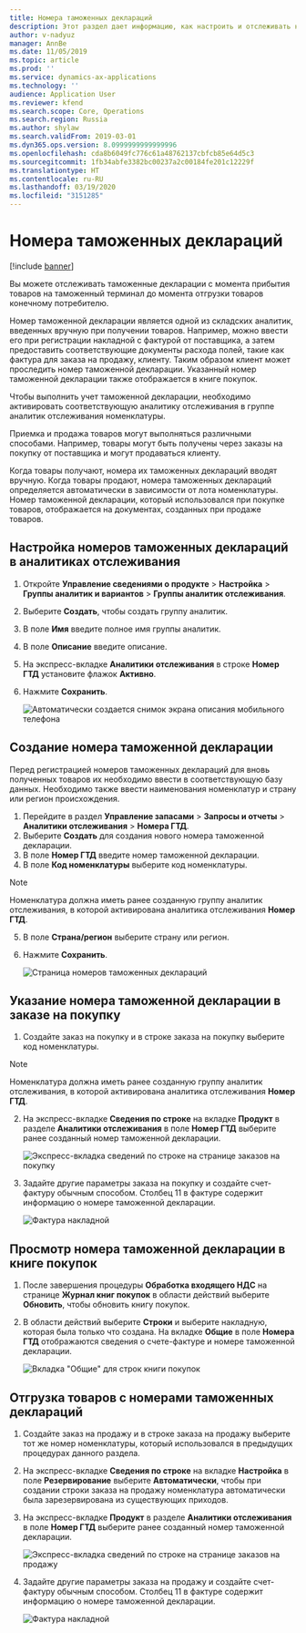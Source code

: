 ```yaml
---
title: Номера таможенных деклараций
description: Этот раздел дает информацию, как настроить и отслеживать номера таможенных деклараций.
author: v-nadyuz
manager: AnnBe
ms.date: 11/05/2019
ms.topic: article
ms.prod: ''
ms.service: dynamics-ax-applications
ms.technology: ''
audience: Application User
ms.reviewer: kfend
ms.search.scope: Core, Operations
ms.search.region: Russia
ms.author: shylaw
ms.search.validFrom: 2019-03-01
ms.dyn365.ops.version: 8.0999999999999996
ms.openlocfilehash: cda8b6049fc776c61a48762137cbfcb85e64d5c3
ms.sourcegitcommit: 1fb34abfe3382bc00237a2c00184fe201c12229f
ms.translationtype: HT
ms.contentlocale: ru-RU
ms.lasthandoff: 03/19/2020
ms.locfileid: "3151285"
---
```

# <a name="customs-declaration-numbers"></a>Номера таможенных деклараций
[!include [banner](../includes/banner.md)]

Вы можете отслеживать таможенные декларации с момента прибытия товаров на таможенный терминал до момента отгрузки товаров конечному потребителю.

Номер таможенной декларации является одной из складских аналитик, введенных вручную при получении товаров. Например, можно ввести его при регистрации накладной с фактурой от поставщика, а затем предоставить соответствующие документы расхода полей, такие как фактура для заказа на продажу, клиенту. Таким образом клиент может проследить номер таможенной декларации. Указанный номер таможенной декларации также отображается в книге покупок.

Чтобы выполнить учет таможенной декларации, необходимо активировать соответствующую аналитику отслеживания в группе аналитик отслеживания номенклатуры.

Приемка и продажа товаров могут выполняться различными способами. Например, товары могут быть получены через заказы на покупку от поставщика и могут продаваться клиенту.

Когда товары получают, номера их таможенных деклараций вводят вручную. Когда товары продают, номера таможенных деклараций определяется автоматически в зависимости от лота номенклатуры. Номер таможенной декларации, который использовался при покупке товаров, отображается на документах, созданных при продаже товаров.

## <a name="set-up-customs-declaration-numbers-in-tracking-dimensions"></a>Настройка номеров таможенных деклараций в аналитиках отслеживания

1. Откройте **Управление сведениями о продукте** \> **Настройка** \> **Группы аналитик и вариантов** \> **Группы аналитик отслеживания**.
2. Выберите **Создать**, чтобы создать группу аналитик.
3. В поле **Имя** введите полное имя группы аналитик.
4. В поле **Описание** введите описание.
5. На экспресс-вкладке **Аналитики отслеживания** в строке **Номер ГТД** установите флажок **Активно**.
6. Нажмите **Сохранить**.

    ![Автоматически создается снимок экрана описания мобильного телефона](media/1%20Tracking%20dimension%20groups.jpg)

## <a name="create-a-customs-declaration-number"></a>Создание номера таможенной декларации

Перед регистрацией номеров таможенных деклараций для вновь полученных товаров их необходимо ввести в соответствующую базу данных. Необходимо также ввести наименования номенклатур и страну или регион происхождения.

1. Перейдите в раздел **Управление запасами** \> **Запросы и отчеты** \> **Аналитики отслеживания** \> **Номера ГТД**.
2. Выберите **Создать** для создания нового номера таможенной декларации.
3. В поле **Номер ГТД** введите номер таможенной декларации.
4. В поле **Код номенклатуры** выберите код номенклатуры.

> [!NOTE]
> Номенклатура должна иметь ранее созданную группу аналитик отслеживания, в которой активирована аналитика отслеживания **Номер ГТД**.

5. В поле **Страна/регион** выберите страну или регион.
6. Нажмите **Сохранить**.

    ![Страница номеров таможенных деклараций](media/2%20State%20custom%20declaration%20numbers.jpg)

## <a name="specify-the-customs-declaration-number-in-a-purchase-order"></a>Указание номера таможенной декларации в заказе на покупку

1.  Создайте заказ на покупку и в строке заказа на покупку выберите код номенклатуры.

> [!NOTE]
> Номенклатура должна иметь ранее созданную группу аналитик отслеживания, в которой активирована аналитика отслеживания **Номер ГТД**.

2. На экспресс-вкладке **Сведения по строке** на вкладке **Продукт** в разделе **Аналитики отслеживания** в поле **Номер ГТД** выберите ранее созданный номер таможенной декларации.

    ![Экспресс-вкладка сведений по строке на странице заказов на покупку](media/3%20All%20purchase%20orders.jpg)

3. Задайте другие параметры заказа на покупку и создайте счет-фактуру обычным способом. Столбец 11 в фактуре содержит информацию о номере таможенной декларации.

    ![Фактура накладной](media/4%20Invoice-facture.jpg)

## <a name="view-the-customs-declaration-number-in-the-purchase-book"></a>Просмотр номера таможенной декларации в книге покупок

1. После завершения процедуры **Обработка входящего НДС** на странице **Журнал книг покупок** в области действий выберите **Обновить**, чтобы обновить книгу покупок.
2. В области действий выберите **Строки** и выберите накладную, которая была только что создана. На вкладке **Общие** в поле **Номера ГТД** отображаются сведения о счете-фактуре и номере таможенной декларации.

    ![Вкладка "Общие" для строк книги покупок](media/5%20Purchase%20book%20lines.jpg)

## <a name="ship-goods-that-have-customs-declaration-numbers"></a>Отгрузка товаров с номерами таможенных деклараций

1. Создайте заказ на продажу и в строке заказа на продажу выберите тот же номер номенклатуры, который использовался в предыдущих процедурах данного раздела.
2. На экспресс-вкладке **Сведения по строке** на вкладке **Настройка** в поле **Резервирование** выберите **Автоматически**, чтобы при создании строки заказа на продажу номенклатура автоматически была зарезервирована из существующих приходов.
3. На экспресс-вкладке **Продукт** в разделе **Аналитики отслеживания** в поле **Номер ГТД** выберите ранее созданный номер таможенной декларации.

    ![Экспресс-вкладка сведений по строке на странице заказов на продажу](media/6%20Sales%20order.jpg)

4. Задайте другие параметры заказа на продажу и создайте счет-фактуру обычным способом. Столбец 11 в фактуре содержит информацию о номере таможенной декларации.

    ![Фактура накладной](media/7%20Invoice-facture.jpg)

